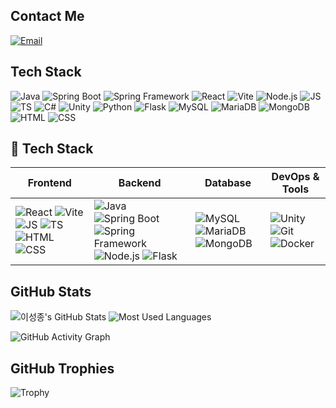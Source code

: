 ## Contact Me
[![Email](https://img.shields.io/badge/Email-dltjdwhd1235@naver.com-red?style=flat-square&logo=gmail)](mailto:dltjdwhd1235@naver.com)

## Tech Stack
![Java](https://img.shields.io/badge/Java-007396?style=flat-square&logo=java&logoColor=white)
![Spring Boot](https://img.shields.io/badge/Spring%20Boot-6DB33F?style=flat-square&logo=spring-boot&logoColor=white)
![Spring Framework](https://img.shields.io/badge/Spring%20Framework-6DB33F?style=flat-square&logo=spring&logoColor=white)
![React](https://img.shields.io/badge/React-61DAFB?style=flat-square&logo=react&logoColor=black)
![Vite](https://img.shields.io/badge/Vite-646CFF?style=flat-square&logo=vite&logoColor=white)
![Node.js](https://img.shields.io/badge/Node.js-339933?style=flat-square&logo=node.js&logoColor=white)
![JS](https://img.shields.io/badge/JS-F7DF1E?style=flat-square&logo=javascript&logoColor=black)
![TS](https://img.shields.io/badge/TS-3178C6?style=flat-square&logo=typescript&logoColor=white)
![C#](https://img.shields.io/badge/C%23-239120?style=flat-square&logo=c-sharp&logoColor=white)
![Unity](https://img.shields.io/badge/Unity-100000?style=flat-square&logo=unity&logoColor=white)
![Python](https://img.shields.io/badge/Python-3776AB?style=flat-square&logo=python&logoColor=white)
![Flask](https://img.shields.io/badge/Flask-000000?style=flat-square&logo=flask&logoColor=white)
![MySQL](https://img.shields.io/badge/MySQL-4479A1?style=flat-square&logo=mysql&logoColor=white)
![MariaDB](https://img.shields.io/badge/MariaDB-003545?style=flat-square&logo=mariadb&logoColor=white)
![MongoDB](https://img.shields.io/badge/MongoDB-47A248?style=flat-square&logo=mongodb&logoColor=white)
![HTML](https://img.shields.io/badge/HTML-E34F26?style=flat-square&logo=html5&logoColor=white)
![CSS](https://img.shields.io/badge/CSS-1572B6?style=flat-square&logo=css3&logoColor=white)

## 🚀 Tech Stack
| Frontend | Backend | Database | DevOps & Tools |
|----------|---------|----------|----------------|
| ![React](https://img.shields.io/badge/React-61DAFB?style=flat-square&logo=react&logoColor=black) ![Vite](https://img.shields.io/badge/Vite-646CFF?style=flat-square&logo=vite&logoColor=white) ![JS](https://img.shields.io/badge/JS-F7DF1E?style=flat-square&logo=javascript&logoColor=black) ![TS](https://img.shields.io/badge/TS-3178C6?style=flat-square&logo=typescript&logoColor=white) ![HTML](https://img.shields.io/badge/HTML-E34F26?style=flat-square&logo=html5&logoColor=white) ![CSS](https://img.shields.io/badge/CSS-1572B6?style=flat-square&logo=css3&logoColor=white) | ![Java](https://img.shields.io/badge/Java-007396?style=flat-square&logo=java&logoColor=white) ![Spring Boot](https://img.shields.io/badge/Spring%20Boot-6DB33F?style=flat-square&logo=spring-boot&logoColor=white) ![Spring Framework](https://img.shields.io/badge/Spring%20Framework-6DB33F?style=flat-square&logo=spring&logoColor=white) ![Node.js](https://img.shields.io/badge/Node.js-339933?style=flat-square&logo=node.js&logoColor=white) ![Flask](https://img.shields.io/badge/Flask-000000?style=flat-square&logo=flask&logoColor=white) | ![MySQL](https://img.shields.io/badge/MySQL-4479A1?style=flat-square&logo=mysql&logoColor=white) ![MariaDB](https://img.shields.io/badge/MariaDB-003545?style=flat-square&logo=mariadb&logoColor=white) ![MongoDB](https://img.shields.io/badge/MongoDB-47A248?style=flat-square&logo=mongodb&logoColor=white) | ![Unity](https://img.shields.io/badge/Unity-100000?style=flat-square&logo=unity&logoColor=white) ![Git](https://img.shields.io/badge/Git-F05032?style=flat-square&logo=git&logoColor=white) ![Docker](https://img.shields.io/badge/Docker-2496ED?style=flat-square&logo=docker&logoColor=white) |



## GitHub Stats
![이성종's GitHub Stats](https://github-readme-stats.vercel.app/api?username=lsjthon&show_icons=true&theme=dark&count_private=true)
![Most Used Languages](https://github-readme-stats.vercel.app/api/top-langs/?username=lsjthon&layout=compact&theme=dark&card_width=375&langs_count=8)


![GitHub Activity Graph](https://github-readme-activity-graph.vercel.app/graph?username=lsjthon&theme=react-dark)

## GitHub Trophies
![Trophy](https://github-profile-trophy.vercel.app/?username=lsjthon&theme=onedark)
